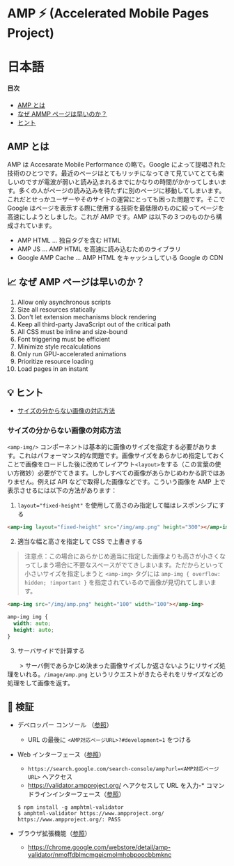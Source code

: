 # AMP ⚡ (Accelerated Mobile Pages Project)

# 日本語

#### 目次

- [AMP とは]()
- [なぜ AMMP ページは早いのか？]()
- [ヒント](#ヒント)

## AMP とは

AMP は Accesarate Mobile Performance の略で。Google によって提唱された技術のひとつです。最近のページはとてもリッチになってきて見ていてとても楽しいのですが電波が弱いと読み込まれるまでにかなりの時間がかかってしまいます。多くの人がページの読み込みを待たずに別のページに移動してしまいます。これだとせっかユーザーやそのサイトの運営にとっても困った問題です。そこで Google はページを表示する際に使用する技術を最低限のものに絞ってページを高速にしようとしました。これが AMP です。AMP は以下の３つのものから構成されています。

* AMP HTML ... 独自タグを含む HTML
* AMP JS ... AMP HTML を高速に読み込むためのライブラリ
* Google AMP Cache ... AMP HTML をキャッシュしている Google の CDN


## :chart_with_upwards_trend: なぜ AMP ページは早いのか？

1. Allow only asynchronous scripts
2. Size all resources statically
3. Don't let extension mechanisms block rendering
4. Keep all third-party JavaScript out of the critical path
5. All CSS must be inline and size-bound
6. Font triggering must be efficient
7. Minimize style recalculations
8. Only run GPU-accelerated animations
9. Prioritize resource loading
10. Load pages in an instant


## :bulb: ヒント

- [サイズの分からない画像の対応方法](#サイズの分からない画像の対応方法)

### サイズの分からない画像の対応方法
`<amp-img/>` コンポーネントは基本的に画像のサイズを指定する必要があります。これはパフォーマンス的な問題です。画像サイズをあらかじめ指定しておくことで画像をロードした後に改めてレイアウト`<layout>`をする（この言葉の使い方微妙）必要がでてきます。しかしすべての画像があらかじめわかる訳ではありません。例えば API などで取得した画像などです。こういう画像を AMP 上で表示させるには以下の方法があります：

1. `layout="fixed-height"` を使用して高さのみ指定して幅はレスポンシブにする

  ```html
  <amp-img layout="fixed-height" src="/img/amp.png" height="300"></amp-img>
  ```
  
2. 適当な幅と高さを指定して CSS で上書きする
  > 注意点：この場合にあらかじめ適当に指定した画像よりも高さが小さくなってしまう場合に不要なスペースがでてきしまいます。ただからといって小さいサイズを指定しまうと `<amp-img>` タグには `amp-img { overflow: hidden; !important }` を指定されているので画像が見切れてしまいます。
  
  ```html
  <amp-img src="/img/amp.png" height="100" width="100"></amp-img>
  ```
  ```css
  amp-img img {
    width: auto;
    height: auto;
  }
  ```
  
3. サーバサイドで計算する

　　> サーバ側であらかじめ決まった画像サイズしか返さないようにリサイズ処理をいれる。`/image/amp.png` というリクエストがきたらそれをリサイズなどの処理をして画像を返す。


## :mag_right: 検証

- デベロッパー コンソール （[参照][bowser-developer-console]）
  - URL の最後に `<AMP対応ページURL>?#development=1` をつける
- Web インターフェース（[参照][web-interface]）
  - `https://search.google.com/search-console/amp?url=<AMP対応ページURL>` へアクセス  
  - https://validator.ampproject.org/ へアクセスして URL を入力-* コマンドラインインターフェース（[参照][command-line-tool]）

  ```
  $ npm install -g amphtml-validator
  $ amphtml-validator https://www.ampproject.org/
  https://www.ampproject.org/: PASS
  ```
  
- ブラウザ拡張機能（[参照][browser-extension]）
  - https://chrome.google.com/webstore/detail/amp-validator/nmoffdblmcmgeicmolmhobpoocbbmknc

[bowser-developer-console]: https://www.ampproject.org/docs/guides/validate#browser-developer-console
[web-interface]: https://www.ampproject.org/docs/guides/validate#web-interface
[command-line-tool]: https://www.ampproject.org/docs/guides/validate#command-line-tool
[browser-extension]: https://www.ampproject.org/docs/guides/validate#browser-extension
